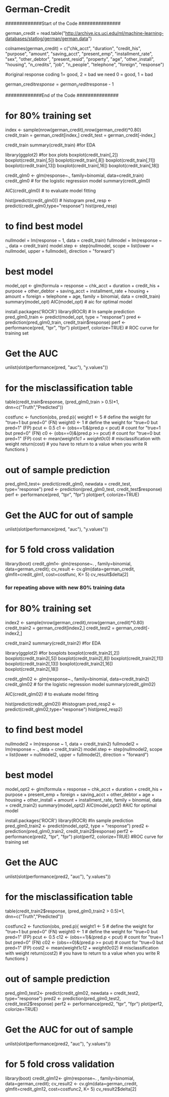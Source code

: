 # German-Credit

#############Start of the Code ###############

german_credit = read.table("http://archive.ics.uci.edu/ml/machine-learning-databases/statlog/german/german.data")

colnames(german_credit) = c("chk_acct", "duration", "credit_his", "purpose", "amount", "saving_acct", "present_emp", "installment_rate", "sex", "other_debtor", "present_resid", "property", "age", "other_install", "housing", "n_credits", "job", "n_people", "telephone", "foreign", "response")

#original response coding 1= good, 2 = bad we need 0 = good, 1 = bad

german_credit$response = german_credit$response - 1

#############End of the Code ###############


# for 80% training set
index <- sample(nrow(german_credit),nrow(german_credit)*0.80)
credit_train = german_credit[index,]
credit_test = german_credit[-index,]

credit_train
summary(credit_train) #for EDA

library(ggplot2) #for box plots
boxplot(credit_train[,2])
boxplot(credit_train[,5])
boxplot(credit_train[,8])
boxplot(credit_train[,11])
boxplot(credit_train[,13])
boxplot(credit_train[,16])
boxplot(credit_train[,18])

credit_glm0 <- glm(response~., family=binomial, data=credit_train)
credit_glm0 # for the logistic regression model
summary(credit_glm0) 

AIC(credit_glm0) # to evaluate model fitting

hist(predict(credit_glm0)) # histogram
pred_resp <- predict(credit_glm0,type="response")
hist(pred_resp)

# to find best model
nullmodel = lm(response ~ 1, data = credit_train)
fullmodel = lm(response ~ ., data = credit_train)
model.step <- step(nullmodel, scope = list(lower = nullmodel,
                                           upper = fullmodel),
                   direction = "forward")

# best model
model_opt <- glm(formula = response ~ chk_acct + duration + credit_his + purpose + other_debtor + 
                   saving_acct + installment_rate + housing + amount + foreign + 
                   telephone + age, family = binomial, data = credit_train)
summary(model_opt) 
AIC(model_opt) # aic for optimal model

install.packages('ROCR')
library(ROCR) # In sample prediction
pred_glm0_train <- predict(model_opt, type = "response")
pred <- prediction(pred_glm0_train, credit_train$response)
perf <- performance(pred, "tpr", "fpr")
plot(perf, colorize=TRUE) # ROC curve for training set

# Get the AUC
unlist(slot(performance(pred, "auc"), "y.values"))

# for the misclassification table
table(credit_train$response, (pred_glm0_train > 0.5)*1, dnn=c("Truth","Predicted"))

costfunc <- function(obs, pred.p){
  weight1 <- 5 # define the weight for "true=1 but pred=0" (FN)
  weight0 <- 1 # define the weight for "true=0 but pred=1" (FP)
  pcut <- 0.5
  c1 <- (obs==1)&(pred.p < pcut) # count for "true=1 but pred=0" (FN)
  c0 <- (obs==0)&(pred.p >= pcut) # count for "true=0 but pred=1" (FP)
  cost <- mean(weight1*c1 + weight0*c0) # misclassification with weight
  return(cost) # you have to return to a value when you write R functions
}

# out of sample prediction
pred_glm0_test<- predict(credit_glm0, newdata = credit_test, type="response")
pred <- prediction(pred_glm0_test, credit_test$response) 
perf <- performance(pred, "tpr", "fpr")
plot(perf, colorize=TRUE)  

# Get the AUC for out of sample
unlist(slot(performance(pred, "auc"), "y.values"))

# for 5 fold cross validation
library(boot)
credit_glm1<- glm(response~. , family=binomial, data=german_credit);
cv_result <- cv.glm(data=german_credit, glmfit=credit_glm1, cost=costfunc, K=
                      5)
cv_result$delta[2]



### for repeating above with new 80% training data
# for 80% training set
index2 <- sample(nrow(german_credit),nrow(german_credit)*0.80)
credit_train2 = german_credit[index2,]
credit_test2 = german_credit[-index2,]

credit_train2
summary(credit_train2) #for EDA

library(ggplot2) #for boxplots
boxplot(credit_train2[,2])
boxplot(credit_train2[,5])
boxplot(credit_train2[,8])
boxplot(credit_train2[,11])
boxplot(credit_train2[,13])
boxplot(credit_train2[,16])
boxplot(credit_train2[,18])

credit_glm02 <- glm(response~., family=binomial, data=credit_train2)
credit_glm02 # for the logistic regression model
summary(credit_glm02) 

AIC(credit_glm02) # to evaluate model fitting

hist(predict(credit_glm02)) #histogram
pred_resp2 <- predict(credit_glm02,type="response")
hist(pred_resp2)

# to find best model
nullmodel2 = lm(response ~ 1, data = credit_train2)
fullmodel2 = lm(response ~ ., data = credit_train2)
model.step <- step(nullmodel2, scope = list(lower = nullmodel2,
                                            upper = fullmodel2),
                   direction = "forward")

# best model
model_opt2 <- glm(formula = response ~ chk_acct + duration + credit_his + purpose + present_emp + 
                    foreign + saving_acct + other_debtor + age + housing + other_install + 
                    amount + installment_rate, family = binomial, data = credit_train2)
summary(model_opt2) 
AIC(model_opt2) #AIC for optimal model

install.packages('ROCR')
library(ROCR) #In sample prediction
pred_glm0_train2 <- predict(model_opt2, type = "response")
pred2 <- prediction(pred_glm0_train2, credit_train2$response)
perf2 <- performance(pred2, "tpr", "fpr")
plot(perf2, colorize=TRUE) #ROC curve for training set

# Get the AUC
unlist(slot(performance(pred2, "auc"), "y.values"))

# for the misclassification table
table(credit_train2$response, (pred_glm0_train2 > 0.5)*1, dnn=c("Truth","Predicted"))

costfunc2 <- function(obs, pred.p){
  weight1 <- 5 # define the weight for "true=1 but pred=0" (FN)
  weight0 <- 1 # define the weight for "true=0 but pred=1" (FP)
  pcut <- 0.5
  c12 <- (obs==1)&(pred.p < pcut) # count for "true=1 but pred=0" (FN)
  c02 <- (obs==0)&(pred.p >= pcut) # count for "true=0 but pred=1" (FP)
  cost2 <- mean(weight1*c12 + weight0*c02) # misclassification with weight
  return(cost2) # you have to return to a value when you write R functions
}

# out of sample prediction
pred_glm0_test2<- predict(credit_glm02, newdata = credit_test2, type="response")
pred2 <- prediction(pred_glm0_test2, credit_test2$response) 
perf2 <- performance(pred2, "tpr", "fpr")
plot(perf2, colorize=TRUE)  

# Get the AUC for out of sample
unlist(slot(performance(pred2, "auc"), "y.values"))

# for 5 fold cross validation
library(boot)
credit_glm12<- glm(response~. , family=binomial, data=german_credit);
cv_result2 <- cv.glm(data=german_credit, glmfit=credit_glm12, cost=costfunc2, K=
                       5)
cv_result2$delta[2]
